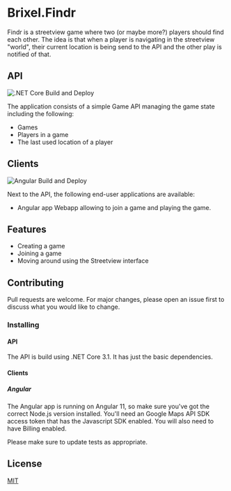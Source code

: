 # Brixel.Findr

Findr is a streetview game where two (or maybe more?) players should find each other.
The idea is that when a player is navigating in the streetview "world", their current location is being send to the API and the other play is notified of that.

## API

![.NET Core Build and Deploy](https://github.com/Brixel/Brixel.Frindr/workflows/.NET%20Core%20Build%20and%20Deploy/badge.svg)

The application consists of a simple Game API managing the game state including the following:
- Games
- Players in a game
- The last used location of a player

## Clients

![Angular Build and Deploy](https://github.com/Brixel/Brixel.Frindr/workflows/Angular%20Build%20and%20Deploy/badge.svg)

Next to the API, the following end-user applications are available:
- Angular app
Webapp allowing to join a game and playing the game.


## Features

- Creating a game
- Joining a game
- Moving around using the Streetview interface

## Contributing
Pull requests are welcome. For major changes, please open an issue first to discuss what you would like to change.

### Installing

#### API
The API is build using .NET Core 3.1. It has just the basic dependencies.

#### Clients
##### Angular
The Angular app is running on Angular 11, so make sure you've got the correct Node.js version installed.
You'll need an Google Maps API SDK access token that has the Javascript SDK enabled. You will also need to have Billing enabled.

Please make sure to update tests as appropriate.

## License
[MIT](https://choosealicense.com/licenses/mit/)